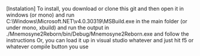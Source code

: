 [Instalation]
		To install, you download or clone this git and then open it in windows (or mono) and run C:\Windows\Microsoft.NET\v4.0.30319\MSBuild.exe in the main folder (or under mono, xbuild) and run the output in ./Mnemosyne2Reborn/bin/Debug/Mnemosyne2Reborn.exe and follow the instructions
		Or, you can load it up in visual studio whatever and just hit f5 or whatever compile button you use